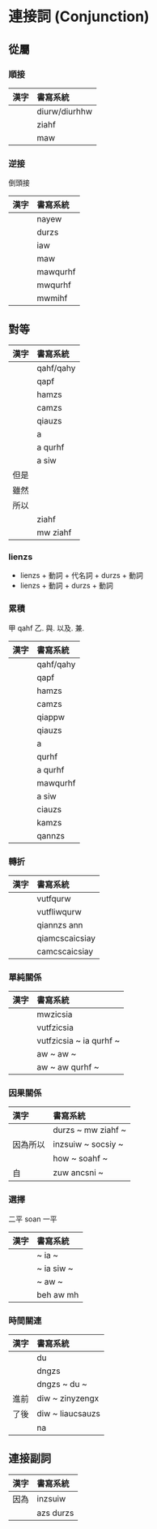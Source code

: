 # 連接詞 (Conjunction)

## 從屬

### 順接

| 漢字 | 書寫系統 |
| :--- | :--- |
|| diurw/diurhhw |
|| ziahf |
|| maw |

### 逆接

倒頭接

| 漢字 | 書寫系統 |
| :--- | :--- |
|| nayew |
|| durzs |
|| iaw |
|| maw |
|| mawqurhf |
|| mwqurhf |
|| mwmihf |

## 對等

| 漢字 | 書寫系統 |
| :--- | :--- |
|| qahf/qahy |
|| qapf |
|| hamzs |
|| camzs |
|| qiauzs |
|| a |
|| a qurhf |
|| a siw |
| 但是 ||
| 雖然 ||
| 所以 ||
|| ziahf |
|| mw ziahf |

### lienzs

* lienzs + 動詞 + 代名詞 + durzs + 動詞
* lienzs + 動詞 + durzs + 動詞

### 累積

甲 qahf 乙.
與. 以及. 兼.

| 漢字 | 書寫系統 |
| :--- | :--- |
|| qahf/qahy |
|| qapf |
|| hamzs |
|| camzs |
|| qiappw |
|| qiauzs |
|| a |
|| qurhf |
|| a qurhf |
|| mawqurhf |
|| a siw |
|| ciauzs |
|| kamzs |
|| qannzs |

### 轉折

| 漢字 | 書寫系統 |
| :--- | :--- |
|| vutfqurw |
|| vutfliwqurw |
|| qiannzs ann |
|| qiamcscaicsiay |
|| camcscaicsiay |

### 單純關係

| 漢字 | 書寫系統 |
| :--- | :--- |
|| mwzicsia |
|| vutfzicsia |
|| vutfzicsia ~ ia qurhf ~ |
|| aw ~ aw ~ |
|| aw ~ aw qurhf ~ |

### 因果關係

| 漢字 | 書寫系統 |
| :--- | :--- |
|| durzs ~ mw ziahf ~ |
| 因為所以 | inzsuiw ~ socsiy ~ |
|| how ~ soahf ~ |
| 自 | zuw ancsni ~ |

### 選擇

二平 soan 一平

| 漢字 | 書寫系統 |
| :--- | :--- |
|| ~ ia ~ |
|| ~ ia siw ~ |
|| ~ aw ~ |
|| beh aw mh |

### 時間關連

| 漢字 | 書寫系統 |
| :--- | :--- |
|| du |
|| dngzs |
|| dngzs ~ du ~ |
| 進前 | diw ~ zinyzengx |
| 了後 | diw ~ liaucsauzs |
|| na |

## 連接副詞

| 漢字 | 書寫系統 |
| :--- | :--- |
| 因為 | inzsuiw |
|| azs durzs |
